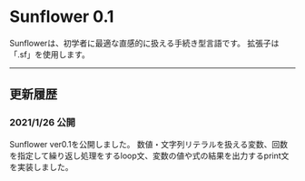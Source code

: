 # Sunflower 0.1
Sunflowerは、初学者に最適な直感的に扱える手続き型言語です。
拡張子は「.sf」を使用します。

----
## 更新履歴
### 2021/1/26 公開
Sunflower ver0.1を公開しました。
数値・文字列リテラルを扱える変数、回数を指定して繰り返し処理をするloop文、変数の値や式の結果を出力するprint文を実装しました。